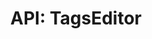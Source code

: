 ---
comment: "/**\n * A CSV string editor\n *\n * @description Example:\n * <pre>\n * {\n *     \"myTags\": {\n *         \"label\": \"My tags\",\n *         \"tabId\": \"content\",\n *         \"schemaId\": \"tags\"\n *     }\n * }\n * </pre>\n *\n * @memberof HashBrown.Client.Views.Editors.FieldEditors\n */"
meta:
    range:
        - 330
        - 960
    filename: TagsEditor.js
    lineno: 21
    columnno: 0
    path: /home/mrzapp/Development/Web/hashbrown-cms/src/Client/Views/Editors/FieldEditors
    code:
        id: astnode100020256
        name: TagsEditor
        type: ClassDeclaration
        paramnames:
            - params
classdesc: 'A CSV string editor'
description: 'A CSV string editor'
memberof: HashBrown.Client.Views.Editors.FieldEditors
name: TagsEditor
longname: HashBrown.Client.Views.Editors.FieldEditors.TagsEditor
kind: class
scope: static
params: []
methods:
    -
        comment: "/**\n     * Renders this editor\n     */"
        meta:
            range:
                - 530
                - 958
            filename: TagsEditor.js
            lineno: 34
            columnno: 4
            path: /home/mrzapp/Development/Web/hashbrown-cms/src/Client/Views/Editors/FieldEditors
            code:
                id: astnode100020274
                name: 'TagsEditor#template'
                type: MethodDefinition
                paramnames: []
            vars:
                "": null
        description: 'Renders this editor'
        name: template
        longname: 'HashBrown.Client.Views.Editors.FieldEditors.TagsEditor#template'
        kind: function
        memberof: HashBrown.Client.Views.Editors.FieldEditors.TagsEditor
        scope: instance
        params: []
shortname: TagsEditor
layout: docPage
permalink: /docs/hashbrown/client/views/editors/fieldeditors/tagseditor/
title: 'API: TagsEditor'

---